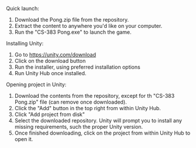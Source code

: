 Quick launch:
1. Download the Pong.zip file from the repository.
2. Extract the content to anywhere you'd like on your computer.
3. Run the "CS-383 Pong.exe" to launch the game.

Installing Unity:
1. Go to https://unity.com/download
2. Click on the download button
3. Run the installer, using preferred installation options
4. Run Unity Hub once installed.

Opening project in Unity:
1. Download the contents from the repository, except for th "CS-383 Pong.zip" file (can remove once downloaded).
2. Click the "Add" button in the top right from within Unity Hub.
3. Click "Add project from disk"
4. Select the downloaded repository. Unity will prompt you to install any missing requirements, such the proper Unity version.
5. Once finished downloading, click on the project from within Unity Hub to open it.

